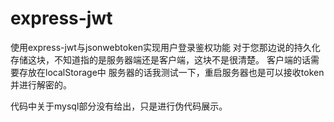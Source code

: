 # express-jwt
使用express-jwt与jsonwebtoken实现用户登录鉴权功能
对于您那边说的持久化存储这块，不知道指的是服务器端还是客户端，这块不是很清楚。
客户端的话需要存放在localStorage中
服务器的话我测试一下，重启服务器也是可以接收token并进行解密的。

代码中关于mysql部分没有给出，只是进行伪代码展示。

